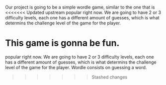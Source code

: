 Our project is going to be a simple wordle game, similar to the one that is 
<<<<<<< Updated upstream
popular right now. We are going to have 2 or 3 difficulty levels, each one has a different amount of guesses, which is what determins the challenge level of the game for the player.

This game is gonna be fun.
=======
popular right now. We are going to have 2 or 3 difficulty levels, each one has a different amount of guesses, which is what determins the challenge level of the game for the player. Wordle consists on guessing a word.
>>>>>>> Stashed changes
